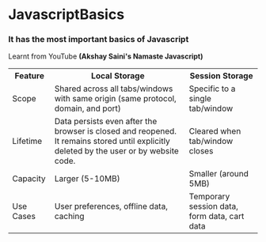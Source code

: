 # JavascriptBasics

<h3> It has the most important basics of Javascript </h3>
<p>Learnt from YouTube <b>(Akshay Saini's Namaste Javascript)</b></p>

<table>
  <tr>
    <th>Feature</th>
    <th>Local Storage	</th>
    <th>Session Storage</th> 
  </tr>
  <tr>
    <td>Scope</td>
    <td>Shared across all tabs/windows with same origin (same protocol, domain, and port)</td>
    <td>Specific to a single tab/window</td>
  </tr>
  <tr>
    <td>Lifetime</td>
    <td>Data persists even after the browser is closed and reopened. It remains stored until explicitly deleted by the user or by website code.</td>
    <td>Cleared when tab/window closes</td>
  </tr>   
  <tr>
    <td>Capacity</td>
    <td>Larger (5-10MB)</td>
    <td>Smaller (around 5MB)</td>
  </tr>
  <tr>
    <td>Use Cases</td>
    <td>User preferences, offline data, caching</td>
    <td>Temporary session data, form data, cart data</td>
  </tr>
</table>
